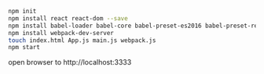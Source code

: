 ```bash
npm init
npm install react react-dom --save
npm install babel-loader babel-core babel-preset-es2016 babel-preset-react
npm install webpack-dev-server
touch index.html App.js main.js webpack.js
npm start
```

open browser to http://localhost:3333

